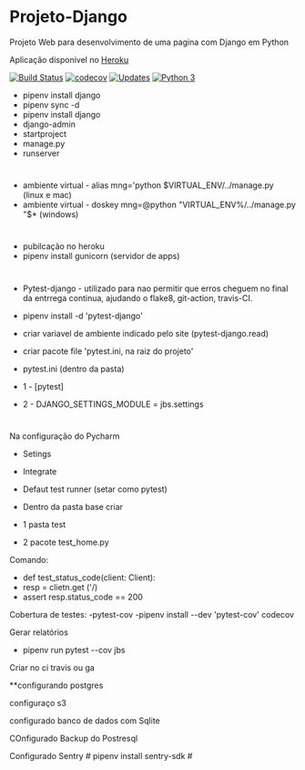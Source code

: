 # Projeto-Django
Projeto Web para desenvolvimento de uma pagina com Django em Python

Aplicação disponivel no [Heroku](https://jbspro.herokuapp.com/)

[![Build Status](https://travis-ci.org/JosemarBrito/Projeto-Django.svg?branch=main)](https://travis-ci.org/JosemarBrito/Projeto-Django)
[![codecov](https://codecov.io/gh/JosemarBrito/Projeto-Django/branch/main/graph/badge.svg)](https://codecov.io/gh/JosemarBrito/Projeto-Django)
[![Updates](https://pyup.io/repos/github/JosemarBrito/Projeto-Django/shield.svg)](https://pyup.io/repos/github/JosemarBrito/Projeto-Django/)
[![Python 3](https://pyup.io/repos/github/JosemarBrito/Projeto-Django/python-3-shield.svg)](https://pyup.io/repos/github/JosemarBrito/Projeto-Django/)

- pipenv install django
- pipenv sync -d
- pipenv install django
- django-admin
- startproject
- manage.py
- runserver
#
- ambiente virtual - alias mng='python $VIRTUAL_ENV/../manage.py (linux e mac)
- ambiente virtual - doskey mng=@python "VIRTUAL_ENV%/../manage.py "$* (windows)
#
- pubilcação no heroku
- pipenv install gunicorn (servidor de apps)
#
- Pytest-django - utilizado para nao permitir que erros cheguem no final da entrrega continua, ajudando o flake8, git-action, travis-CI.

- pipenv install -d 'pytest-django'
- criar variavel de ambiente indicado pelo site (pytest-django.read)
- criar pacote file 'pytest.ini, na raiz do projeto'
- pytest.ini (dentro da pasta)
- 1 - [pytest]
- 2 - DJANGO_SETTINGS_MODULE = jbs.settings
#
Na configuração do Pycharm
- Setings
- Integrate
- Defaut test runner (setar como pytest)

- Dentro da pasta base criar
- 1 pasta test
- 2 pacote test_home.py


Comando:
- def test_status_code(client: Client):
-   resp = clietn.get ('/)
-   assert resp.status_code == 200    

Cobertura de testes:
-pytest-cov
-pipenv install --dev 'pytest-cov' codecov

Gerar relatórios
- pipenv run pytest --cov jbs

Criar no ci travis ou ga

**configurando postgres

configuraço s3

configurado banco de dados com Sqlite

COnfigurado Backup do Postresql

Configurado Sentry # pipenv install sentry-sdk #
